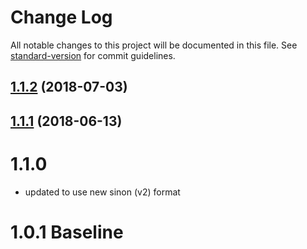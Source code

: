 # Change Log

All notable changes to this project will be documented in this file. See [standard-version](https://github.com/conventional-changelog/standard-version) for commit guidelines.

<a name="1.1.2"></a>
## [1.1.2](https://github.com/CurtisHumphrey/react-proptype-error-catcher/compare/v1.1.1...v1.1.2) (2018-07-03)



<a name="1.1.1"></a>
## [1.1.1](https://github.com/CurtisHumphrey/react-proptype-error-catcher/compare/v1.1.0...v1.1.1) (2018-06-13)



# 1.1.0
* updated to use new sinon (v2) format

# 1.0.1 Baseline